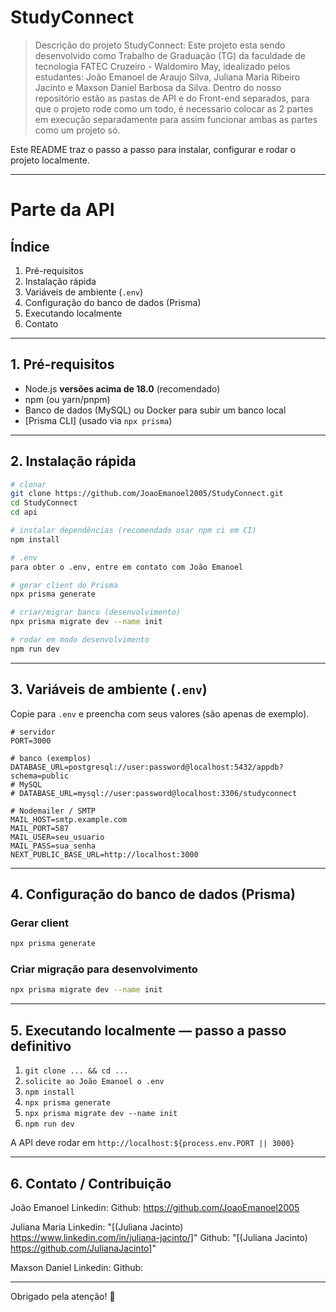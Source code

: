# StudyConnect

> Descrição do projeto StudyConnect: Este projeto esta sendo desenvolvido como Trabalho de Graduação (TG) da faculdade de tecnologia FATEC Cruzeiro - Waldomiro May, idealizado pelos estudantes: João Emanoel de Araujo Silva, Juliana Maria Ribeiro Jacinto e Maxson Daniel Barbosa da Silva.
Dentro do nosso repositório estão as pastas de API e do Front-end separados, para que o projeto rode como um todo, é necessario colocar as 2 partes em execução separadamente para assim funcionar ambas as partes como um projeto só.

Este README traz o passo a passo para instalar, configurar e rodar o projeto localmente.

---

# Parte da API 

## Índice

1. Pré-requisitos
2. Instalação rápida
3. Variáveis de ambiente (`.env`)
4. Configuração do banco de dados (Prisma)
5. Executando localmente
6. Contato
---

## 1. Pré-requisitos

* Node.js **versões acima de 18.0** (recomendado)
* npm (ou yarn/pnpm)
* Banco de dados (MySQL) ou Docker para subir um banco local
* \[Prisma CLI] (usado via `npx prisma`)

---

## 2. Instalação rápida

```bash
# clonar
git clone https://github.com/JoaoEmanoel2005/StudyConnect.git
cd StudyConnect
cd api

# instalar dependências (recomendado usar npm ci em CI)
npm install

# .env
para obter o .env, entre em contato com João Emanoel

# gerar client do Prisma
npx prisma generate

# criar/migrar banco (desenvolvimento)
npx prisma migrate dev --name init

# rodar em modo desenvolvimento
npm run dev
```

---

## 3. Variáveis de ambiente (`.env`)

Copie para `.env` e preencha com seus valores (são apenas de exemplo).

```env
# servidor
PORT=3000

# banco (exemplos)
DATABASE_URL=postgresql://user:password@localhost:5432/appdb?schema=public
# MySQL
# DATABASE_URL=mysql://user:password@localhost:3306/studyconnect

# Nodemailer / SMTP
MAIL_HOST=smtp.example.com
MAIL_PORT=587
MAIL_USER=seu_usuario
MAIL_PASS=sua_senha
NEXT_PUBLIC_BASE_URL=http://localhost:3000

```

---

## 4. Configuração do banco de dados (Prisma)

### Gerar client

```bash
npx prisma generate
```

### Criar migração para desenvolvimento

```bash
npx prisma migrate dev --name init
```

---

## 5. Executando localmente — passo a passo definitivo

1. `git clone ... && cd ...`
2. `solicite ao João Emanoel o .env`
3. `npm install`
4. `npx prisma generate`
5. `npx prisma migrate dev --name init`
6. `npm run dev`

A API deve rodar em `http://localhost:${process.env.PORT || 3000}`

---


## 6. Contato / Contribuição

João Emanoel
Linkedin: 
Github: https://github.com/JoaoEmanoel2005

Juliana Maria
Linkedin: "[(Juliana Jacinto) https://www.linkedin.com/in/juliana-jacinto/]"
Github: "[(Juliana Jacinto) https://github.com/JulianaJacinto]"

Maxson Daniel
Linkedin:
Github:


---

Obrigado pela atenção! 🚀
